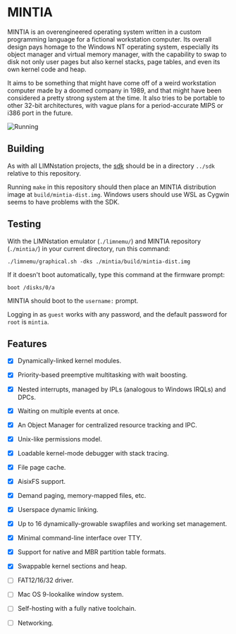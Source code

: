 # MINTIA

MINTIA is an overengineered operating system written in a custom programming
language for a fictional workstation computer. Its overall design pays homage
to the Windows NT operating system, especially its object manager and virtual
memory manager, with the capability to swap to disk not only user pages but
also kernel stacks, page tables, and even its own kernel code and heap.

It aims to be something that might have come off of a weird workstation
computer made by a doomed company in 1989, and that might have been considered
a pretty strong system at the time. It also tries to be portable to other
32-bit architectures, with vague plans for a period-accurate MIPS or i386 port
in the future.

![Running](https://raw.githubusercontent.com/limnarch/mintia/main/screenshot.png)

## Building

As with all LIMNstation projects, the [sdk](http://github.com/limnarch/sdk) should be in a directory `../sdk` relative to this repository.

Running `make` in this repository should then place an MINTIA distribution image at `build/mintia-dist.img`. Windows users should use WSL as Cygwin seems to have problems with the SDK.

## Testing

With the LIMNstation emulator (`./limnemu/`) and MINTIA repository (`./mintia/`) in your current directory, run this command:

`./limnemu/graphical.sh -dks ./mintia/build/mintia-dist.img`

If it doesn't boot automatically, type this command at the firmware prompt:

`boot /disks/0/a`

MINTIA should boot to the `username:` prompt.

Logging in as `guest` works with any password, and the default password for `root` is `mintia`.

## Features

- [x] Dynamically-linked kernel modules.
- [x] Priority-based preemptive multitasking with wait boosting.
- [x] Nested interrupts, managed by IPLs (analogous to Windows IRQLs) and DPCs.
- [x] Waiting on multiple events at once.
- [x] An Object Manager for centralized resource tracking and IPC.
- [x] Unix-like permissions model.
- [x] Loadable kernel-mode debugger with stack tracing.
- [x] File page cache.
- [x] AisixFS support.
- [x] Demand paging, memory-mapped files, etc.
- [x] Userspace dynamic linking.
- [x] Up to 16 dynamically-growable swapfiles and working set management.
- [x] Minimal command-line interface over TTY.
- [x] Support for native and MBR partition table formats.
- [x] Swappable kernel sections and heap.

- [ ] FAT12/16/32 driver.
- [ ] Mac OS 9-lookalike window system.
- [ ] Self-hosting with a fully native toolchain.
- [ ] Networking.